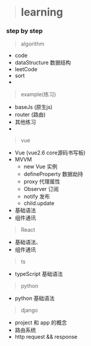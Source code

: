 > # learning
### step by step

> algorithm
  - code 
  - dataStructure 数据结构
  - leetCode
  - sort
  - 
> example(练习)
  - baseJs (原生js)
  - router (路由)
  - 其他练习
  - 
> vue
  - Vue (vue2.6 core源码书写板)
  - MVVM 
    - new Vue 实例
    - defineProperty 数据劫持
    - proxy 代理属性
    - Observer 订阅
    - notify 发布
    - child.update
  - 基础语法
  - 组件通讯
> React
  - 基础语法、
  - 组件通讯
  
> ts
  - typeScript 基础语法
  
> python
  - python 基础语法
  
> django
  - project 和 app 的概念
  - 路由系统
  - http request && response